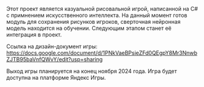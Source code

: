 Этот проект является казуальной рисовальной игрой, написанной на C# с примнением искусственного интеллекта.
На данный момент готов модуль для сохранения рисунков игроков, сверточная нейронная модель находится на обучении. Следующим этапом станет её интеграция в проект.

Ссылка на дизайн-документ игры: https://docs.google.com/document/d/1PNkVaeBPsieZFd0QEgpY8Mr3NnwbZJTB95baVnfQWvY/edit?usp=sharing 

Выход игры планируется на конец ноября 2024 года. Игра будет доступна на платформе Яндекс Игры.
